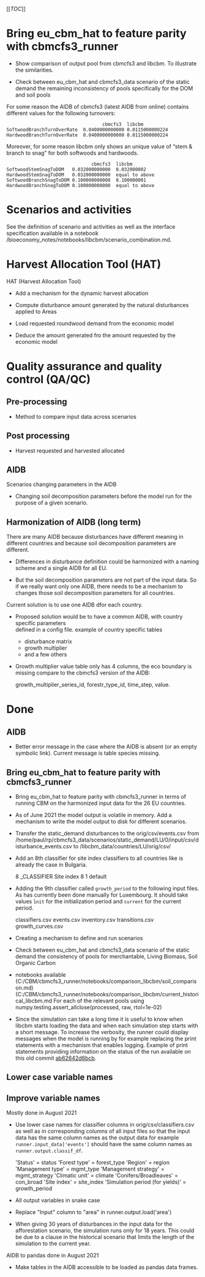 [[_TOC_]]

# Bring eu_cbm_hat to feature parity with cbmcfs3_runner

- Show comparison of output pool from cbmcfs3 and libcbm. To illustrate the similarities.

- Check between eu_cbm_hat and cbmcfs3_data scenario of the static demand the remaining inconsistency of pools specifically for the DOM and soil pools

For some reason the AIDB of cbmcfs3 (latest AIDB from online) contains different values for the following turnovers:

                                       cbmcfs3	libcbm
    SoftwoodBranchTurnOverRate	0.0400000000000	0.0115000000224
    HardwoodBranchTurnOverRate	0.0400000000000	0.0115000000224

Moreover, for some reason libcbm only shows an unique value of “stem & branch to snag” for both softwoods and hardwoods.

                                   cbmcfs3	libcbm
    SoftwoodStemSnagToDOM	0.032000000000	0.032000002
    HardwoodStemSnagToDOM	0.032000000000	equal to above
    SoftwoodBranchSnagToDOM	0.100000000000	0.100000001
    HardwoodBranchSnagToDOM	0.100000000000	equal to above


# Scenarios and activities

See the definition of scenario and activities as well as the interface specification 
available in a notebook /bioeconomy_notes/notebooks/libcbm/scenario_combination.md.


# Harvest Allocation Tool (HAT)

HAT (Harvest Allocation Tool)

- Add a mechanism for the dynamic harvest allocation

- Compute disturbance amount generated by the natural disturbances applied to Areas

- Load requested roundwood demand from the economic model

- Deduce the amount generated fro the amount requested by the economic model

# Quality assurance and quality control (QA/QC)

## Pre-processing

- Method to compare input data across scenarios


## Post processing

- Harvest requested and harvested allocated


## AIDB

Scenarios changing parameters in the AIDB

- Changing soil decomposition parameters before the model run for the purpose of a given scenario.


## Harmonization of AIDB (long term)

There are many AIDB because disturbances have different meaning in different countries and because soil decomposition parameters are different.

- Differences in disturbance definition could be harmonized with a naming scheme and a single AIDB for all EU.

- But the soil decomposition parameters are not part of the input data. So if we really want only one AIDB, there needs to be a mechanism to changes those soil decomposition parameters for all countries.























Current solution is to use one AIDB dfor each country.
- Proposed solution would be to have a common AIDB, with country specific parameters  
  defined in a config file.
  example of country specific tables
    - disturbance matrix
    - growth multiplier
    - and a few others

- Growth multiplier value table only has 4 columns, the eco boundary is missing compare 
  to the cbmcfs3 version of the AIDB:

    growth_multiplier_series_id, forestr_type_id, time_step, value.


# Done

## AIDB

- Better error message in the case where the AIDB is absent (or an empty symbolic link).
  Current message is table species missing.

## Bring eu_cbm_hat to feature parity with cbmcfs3_runner

- Bring eu_cbm_hat to feature parity with cbmcfs3_runner in terms of running CBM on
  the harmonized input data for the 26 EU countries.

- As of June 2021 the model output is volatile in memory. Add a mechanism to write the
  model output to disk for different scenarios.

- Transfer the static_demand disturbances to the orig/csv/events.csv
  from
  /home/paul/rp/cbmcfs3_data/scenarios/static_demand/LU/0/input/csv/disturbance_events.csv
  to /libcbm_data/countries/LU/orig/csv/

* Add an 8th classifier for site index classifiers to all countries like is already the
  case in Bulgaria.

  8	_CLASSIFIER	Site index
  8	1 default

- Adding the 9th classifier called `growth_period` to the following input files. As has
  currently been done manually for Luxembourg. It should take values ̀`init` for the
  initialization period and `current` for the current period.

    classifiers.csv
    events.csv
    inventory.csv
    transitions.csv
    growth_curves.csv

- Creating a mechanism to define and run scenarios

- Check between eu_cbm_hat and cbmcfs3_data scenario of the static demand the
  consistency of pools for merchantable, Living Biomass, Soil Organic Carbon

- notebooks available
  (C:/CBM/cbmcfs3_runner/notebooks/comparison_libcbm/soil_comparison.md)
  (C:/CBM/cbmcfs3_runner/notebooks/comparison_libcbm/current_historical_libcbm.md
  For each of the relevant pools using
  numpy.testing.assert_allclose(processed, raw, rtol=1e-02)

- Since the simulation can take a long time it is useful to know when libcbm starts
  loading the data and when each simulation step starts with a short message. To
  increase the verbosity, the runner could display messages when the model is running by
  for example replacing the print statements with a mechanism that enables logging.
  Example of print statements providing information on the status of the run available
  on this old commit
  [ab62642d6bcb](https://gitlab.com/bioeconomy/libcbm/eu_cbm_hat/-/commit/ab62642d6bcb13e88f79973814f9a4735f7a2cbf).


## Lower case variable names

## Improve variable names

Mostly done in August 2021

- Use lower case names for classifier columns in orig/csv/classifiers.csv
  as well as in corresponding columns of all input files
  so that the input data has the same column names as the output data for example
  `runner.input_data['events']` should have the same column names as
  `runner.output.classif_df`.

     'Status' =  status
     'Forest type' =  forest_type
     'Region' =  region
     'Management type' = mgmt_type
     'Management strategy' = mgmt_strategy
     'Climatic unit' = climate
     'Conifers/Broadleaves' = con_broad
     'Site index' = site_index
     'Simulation period (for yields)' = growth_period

- All output variables in snake case

- Replace "Input" column to "area" in runner.output.load('area')

- When giving 30 years of disturbances in the input data for the afforestation scenario,
  the simulation runs only for 18 years. This could be due to a clause in the historical
  scenario that limits the length of the simulation to the current year.

AIDB to pandas done in  August 2021

- Make tables in the AIDB accessible to be loaded as pandas data frames.

